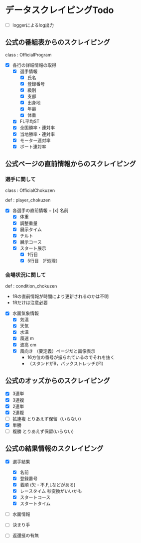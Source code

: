 # データスクレイピングTodo

- [ ] loggerによるlog出力

## 公式の番組表からのスクレイピング

class : OfficialProgram

- [x] 各行の詳細情報の取得
  - [x] 選手情報
    - [x] 氏名
    - [x] 登録番号
    - [x] 級別
    - [x] 支部
    - [x] 出身地
    - [x] 年齢
    - [x] 体重
  - [x] FL平均ST
  - [x] 全国勝率・連対率
  - [x] 当地勝率・連対率
  - [x] モーター連対率
  - [x] ボート連対率

## 公式ページの直前情報からのスクレイピング

### 選手に関して

class : OfficialChokuzen

def : player_chokuzen

- [x] 各選手の直前情報
  − [x] 名前
  - [x] 体重
  - [x] 調整重量
  - [x] 展示タイム
  - [x] チルト
  - [x] 展示コース
  - [x] スタート展示
    - [x] 1行目
    - [x] 5行目 （F処理）

### 会場状況に関して

def : condition_chokuzen

- 1Rの直前情報が時間により更新されるのかは不明
- 1Rだけは注意必要
- [x] 水面気象情報
  - [x] 気温
  - [x] 天気
  - [x] 水温
  - [x] 風速 m
  - [x] 波高 cm
  - [x] 風向き （要定義）ページだと画像表示
    - 16方位の番号が振られているのでそれを抜く
    - （スタンドが9，バックストレッチが1）

## 公式のオッズからのスクレイピング

- [x] 3連単
- [x] 3連複
- [x] 2連単
- [x] 2連複
- [ ] 拡連複  とりあえず保留（いらない）
- [x] 単勝
- [ ] 複勝  とりあえず保留(いらない)

## 公式の結果情報のスクレイピング

- [x] 選手結果
  - [x] 名前
  - [x] 登録番号
  - [x] 着順 (欠・不,F,Lなどがある)
  - [x] レースタイム 秒変換がいいかも
  - [x] スタートコース
  - [x] スタートタイム

- [ ] 水面情報

- [ ] 決まり手

- [ ] 返還挺の有無
